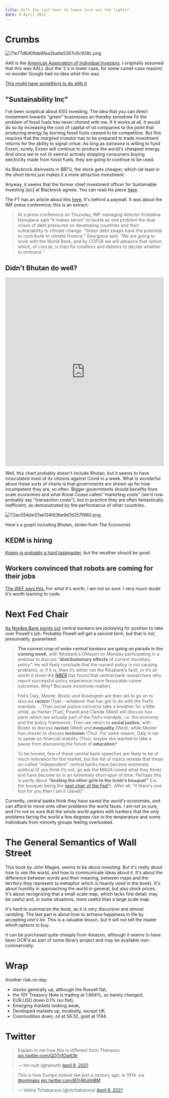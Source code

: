 ```yaml
---
title: Will the last bear to leave turn out the lights?
date: 9 April 2021
---
```


# Crumbs

![71e77d6d09da8faa2ba9a5267c6c938c.png]({attach}71e77d6d09da8faa2ba9a5267c6c938c.png)

AAII is the [American Association of Individual Investors](https://www.aaii.com/sentimentsurvey/). I originally assumed that this was AALL (but the 'L's in lower case, for some camel-case reason): no wonder Google had no idea what this was.

[This might have something to do with it](https://www.reuters.com/article/us-markets-flows/more-money-poured-into-stocks-in-past-five-months-than-over-last-12-years-bofa-idUSKBN2BW15S)

## "Sustainability Inc"

I've been sceptical about ESG investing. 
The idea that you can direct investment towards "green" businesses an thereby somehow fix the problem of fossil fuels has never chimed with me.
If it works at all, it would do so by increasing the cost of capital of oil companies to the point that producing energy by burning fossil fuels ceased to be competitive.
But this requires that the _marginal_ investor has to be prepared to trade investment returns for the ability to signal virtue.
As long as _someone_ is willing to fund Exxon, surely, Exxon will continue to produce the world's cheapest energy.
And since we're not (it seems) actively stopping consumers buying electricity made from fossil fuels, they are going to continue to be used.

As Blackrock disinvests in $BTU, the stock gets cheaper, which (at least in the short term) just makes it a more attractive investment.

Anyway, it seems that the former chief investment officer for Sustainable Investing [sic] at Blackrock agrees. You can read his piece [here](https://eu.usatoday.com/story/opinion/2021/03/16/wall-street-esg-sustainable-investing-greenwashing-column/6948923002/).

The FT has an article about this [here](https://www.ft.com/content/984d952c-fea6-432f-8938-21e532d513d8). It's behind a paywall. It was about the IMF press conference; this is an extract:

> At a press conference on Thursday, IMF managing director Kristalina Georgieva said “it makes sense” to tackle as one problem the dual crises of debt pressures on developing countries and their vulnerability to climate change. “Green debt swaps have the potential to contribute to climate finance,” Georgieva said. “We are going to work with the World Bank, and by COP26 we will advance that option, which, of course, is then for creditors and debtors to decide whether to embrace.”

## Didn't Bhutan do well?

<iframe src="https://ourworldindata.org/explorers/coronavirus-data-explorer?zoomToSelection=true&pickerSort=desc&pickerMetric=new_vaccinations_smoothed_per_hundred&Metric=People+vaccinated&Interval=Cumulative&Relative+to+Population=true&Align+outbreaks=false&country=BHR~BRA~CHL~DEU~HUN~IND~ISR~RUS~SRB~TUR~GBR~USA~URY~CHN&hideControls=true" loading="lazy" style="width: 100%; height: 600px; border: 0px none;"></iframe>

Well, this chart probably doesn't include Bhutan, but it seems to have innoculated most of its citizens against Covid in a week.
What is wonderful about these sorts of charts is that governments are shown up for how incompetent they are, so often.
Bigger governments should benefits from scale economies and what Ronal Coase called "marketing costs" (we'd now probably say "transaction costs"), but in practice they are often fantastically inefficient, as demonstrated by the performance of other countries.

![72ec054de37ae134fd3be9d7d257f960.png]({attach}72ec054de37ae134fd3be9d7d257f960.png)

Here's a graph including Bhutan, stolen from The Economist.

## KEDM is hiring

[Kuppy is probably a hard taskmaster](https://adventuresincapitalism.com/2021/04/08/kedm-is-hiring/), but the weather should be good.

## Workers convinced that robots are coming for their jobs

[The WEF says this.](https://www.weforum.org/agenda/2021/04/work-survey-pwc-automation-jobs/) 
For what it's worth, I am not so sure. 
I very much doubt it's worth learning to code.

# Next Fed Chair

[As Nordea Bank points out](https://corporate.nordea.com/article/64780/week-ahead-the-bride-s-bouquet) central bankers are jockeying for position to take over Powell's job. Probably Powell will get a second term, but that is not, presumably, guaranteed:

> **The current crop of woke central bankers are going on parade in the coming week**, with Riksbank’s Ohlsson on Monday participating in a webinar to discuss “**distributionary effects** of current monetary policy”. He will likely conclude that the current policy is not causing problems, or if it is, then it’s either not the Riksbank’s fault, or it’s all worth it (even the [NBER](https://www.nber.org/papers/w27849) has found that central bank researchers who report successful policy experience more favourable career outcomes. Why? Because incentives matter).

> Fed’s Daly, Mester, Bostic and Rosengren are then set to go on to discuss **racism** (Tue) – whatever that has got to do with the Fed’s mandate … Then social justice concerns take a breather for a little while, as Harker (Tue), Powell and Clarida (Wed) will discuss two parts which are actually part of the Fed’s mandate, i.e. the economy and the policy framework. Then we return to **social justice**, with Bostic to discuss **racism** (Wed) and **inequality** (Wed), while Mester has chosen to discuss **inclusion** (Thu). For some reason, Daly is set to speak on financial stability (Thu), maybe she wanted to take a pause from discussing the future of **education**?

> To be honest, few of these central bank speeches are likely to be of much relevance for the market, but the list of topics reveals that these so-called “independent” central banks have become extremely political (if you think it’s not, go ask the MAGA crowd what they think) and have become so in an extremely short span of time. Perhaps this is partly about “**beating the other girls to the bride’s bouquet”** (i.e. the bouquet being the [next chair of the Fed](https://corporate.nordea.com/article/63638/global-the-dollar-smile-and-its-future)?). After all: “if there's one fool for you then I am it (Janet)”.

Currently, central banks think they have saved the world's economies, and can afford to move onto other problems the world faces. I am not so sure, and I'm not so sure that the whole world agrees with bankers that the only problems facing the world a few degrees rise in the temperature and some individuals from minority groups feeling overlooked.

# The General Semantics of Wall Street

This book by John Magee, seems to be about investing. But it's really about how to see the world, and how to communicate ideas about it. 
It's about the difference between words and their meaning, between maps and the territory they represent (a metaphor which is heavily used in the book).
It's about humility in approaching the world in general, but also stock prices.
It's about recognizing that a small scale map, which lacks fine detail, may be useful and, in some situations, more useful than a large scale map.

It's hard to summarize the book, as it is very discursive and almost rambling. The last part is about how to achieve happiness in life by accepting one's lot. 
This is a valuable lesson, but it will not tell the reader which options to buy.

It can be purchased quite cheaply from Amazon, although it seems to have been OCR'd as part of some library project and may be available non-commercially.

# Wrap

Another risk-on day:

- stocks generally up, although the Russell flat,
- the 10Y Treasury Note is trading at 1.664%, so barely changed,
- EUR.USD down 0.1% (so flat),
- Emerging markets looking weak,
- Developed markets up, modestly, except UK. 
- Commodities down, oil at 59.32, gold at 1744. 

# Twitter

<blockquote class="twitter-tweet"><p lang="en" dir="ltr">Explain to me how this is different from Theranos <a href="https://t.co/QDTn1Op63h">pic.twitter.com/QDTn1Op63h</a></p>&mdash; tim nutt (@twnutt) <a href="https://twitter.com/twnutt/status/1380318139037188096?ref_src=twsrc%5Etfw">April 9, 2021</a></blockquote> <script async src="https://platform.twitter.com/widgets.js" charset="utf-8"></script> 

<blockquote class="twitter-tweet"><p lang="en" dir="ltr">This is how Europe looked like just a century ago, in 1914. via <a href="https://twitter.com/onlmaps?ref_src=twsrc%5Etfw">@onlmaps</a> <a href="https://t.co/B7r4KohhBM">pic.twitter.com/B7r4KohhBM</a></p>&mdash; Velina Tchakarova (@vtchakarova) <a href="https://twitter.com/vtchakarova/status/1380484306074800134?ref_src=twsrc%5Etfw">April 9, 2021</a></blockquote> <script async src="https://platform.twitter.com/widgets.js" charset="utf-8"></script> 